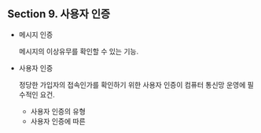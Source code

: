 ## Section 9. 사용자 인증

- 메시지 인증

  메시지의 이상유무를 확인할 수 있는 기능. 

- 사용자 인증

  정당한 가입자의 접속인가를 확인하기 위한 사용자 인증이 컴퓨터 통신망 운영에 필수적인 요건.

  - 사용자 인증의 유형
  - 사용자 인증에 따른 